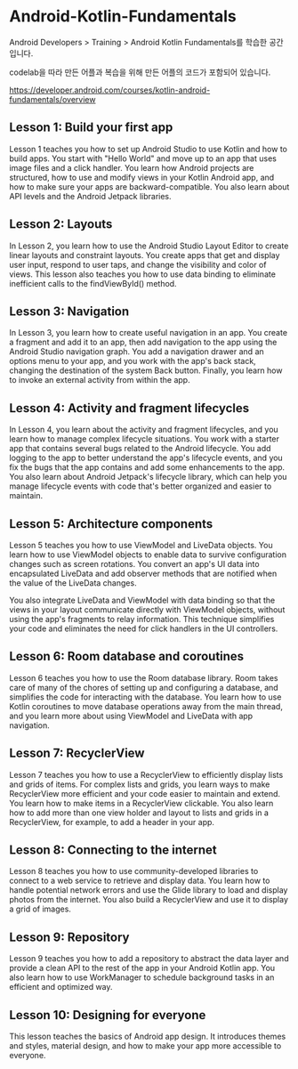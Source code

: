 # Android-Kotlin-Fundamentals

Android Developers > Training > Android Kotlin Fundamentals를 학습한 공간입니다.

codelab을 따라 만든 어플과 복습을 위해 만든 어플의 코드가 포함되어 있습니다.

https://developer.android.com/courses/kotlin-android-fundamentals/overview

## Lesson 1: Build your first app

Lesson 1 teaches you how to set up Android Studio to use Kotlin and how to build apps. You start with "Hello World" and move up to an app that uses image files and a click handler. You learn how Android projects are structured, how to use and modify views in your Kotlin Android app, and how to make sure your apps are backward-compatible. You also learn about API levels and the Android Jetpack libraries.

## Lesson 2: Layouts

In Lesson 2, you learn how to use the Android Studio Layout Editor to create linear layouts and constraint layouts. You create apps that get and display user input, respond to user taps, and change the visibility and color of views. This lesson also teaches you how to use data binding to eliminate inefficient calls to the findViewById() method.

## Lesson 3: Navigation

In Lesson 3, you learn how to create useful navigation in an app. You create a fragment and add it to an app, then add navigation to the app using the Android Studio navigation graph. You add a navigation drawer and an options menu to your app, and you work with the app's back stack, changing the destination of the system Back button. Finally, you learn how to invoke an external activity from within the app.

## Lesson 4: Activity and fragment lifecycles

In Lesson 4, you learn about the activity and fragment lifecycles, and you learn how to manage complex lifecycle situations. You work with a starter app that contains several bugs related to the Android lifecycle. You add logging to the app to better understand the app's lifecycle events, and you fix the bugs that the app contains and add some enhancements to the app. You also learn about Android Jetpack's lifecycle library, which can help you manage lifecycle events with code that's better organized and easier to maintain.

## Lesson 5: Architecture components

Lesson 5 teaches you how to use ViewModel and LiveData objects. You learn how to use ViewModel objects to enable data to survive configuration changes such as screen rotations. You convert an app's UI data into encapsulated LiveData and add observer methods that are notified when the value of the LiveData changes.

You also integrate LiveData and ViewModel with data binding so that the views in your layout communicate directly with ViewModel objects, without using the app's fragments to relay information. This technique simplifies your code and eliminates the need for click handlers in the UI controllers.

## Lesson 6: Room database and coroutines

Lesson 6 teaches you how to use the Room database library. Room takes care of many of the chores of setting up and configuring a database, and simplifies the code for interacting with the database. You learn how to use Kotlin coroutines to move database operations away from the main thread, and you learn more about using ViewModel and LiveData with app navigation.

## Lesson 7: RecyclerView

Lesson 7 teaches you how to use a RecyclerView to efficiently display lists and grids of items. For complex lists and grids, you learn ways to make RecyclerView more efficient and your code easier to maintain and extend. You learn how to make items in a RecyclerView clickable. You also learn how to add more than one view holder and layout to lists and grids in a RecyclerView, for example, to add a header in your app.

## Lesson 8: Connecting to the internet

Lesson 8 teaches you how to use community-developed libraries to connect to a web service to retrieve and display data. You learn how to handle potential network errors and use the Glide library to load and display photos from the internet. You also build a RecyclerView and use it to display a grid of images.

## Lesson 9: Repository

Lesson 9 teaches you how to add a repository to abstract the data layer and provide a clean API to the rest of the app in your Android Kotlin app. You also learn how to use WorkManager to schedule background tasks in an efficient and optimized way.

## Lesson 10: Designing for everyone

This lesson teaches the basics of Android app design. It introduces themes and styles, material design, and how to make your app more accessible to everyone.
